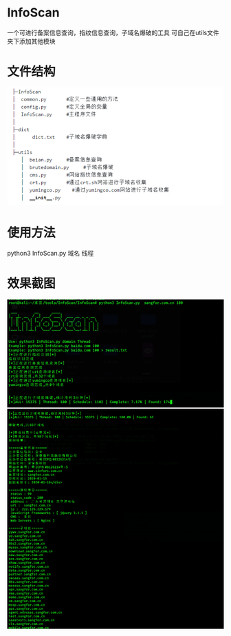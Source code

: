 # InfoScan
一个可进行备案信息查询，指纹信息查询，子域名爆破的工具
可自己在utils文件夹下添加其他模块

# 文件结构
![](3.jpg)

# 使用方法
python3 InfoScan.py 域名  线程

# 效果截图
![](1.jpg)
![](2.jpg)
